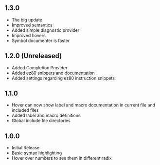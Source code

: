 ## 1.3.0
* The big update
* Improved semantics
* Added simple diagnostic provider 
* Improved hovers
* Symbol documenter is faster

## 1.2.0 (Unreleased)
* Added Completion Provider
* Added ez80 snippets and documentation
* Added settings regarding ez80 instruction snippets

## 1.1.0
* Hover can now show label and macro documentation in current file and included files
* Added label and macro definitions
* Global include file directories

## 1.0.0
* Initial Release
* Basic syntax highlighting
* Hover over numbers to see them in different radix